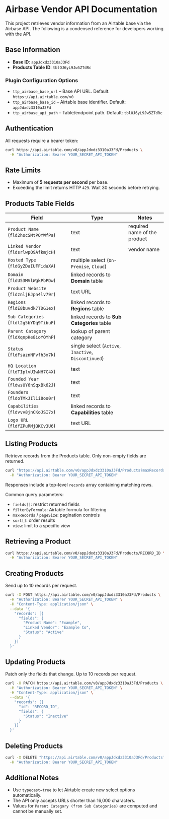 # Airbase Vendor API Documentation

This project retrieves vendor information from an Airtable base via the Airbase API.
The following is a condensed reference for developers working with the API.

## Base Information
- **Base ID**: `appJdxdz3310aJ3Fd`
- **Products Table ID**: `tblOJ6yL9Jw5ZTdRc`

### Plugin Configuration Options
- `ttp_airbase_base_url` – Base API URL. Default: `https://api.airtable.com/v0`
- `ttp_airbase_base_id` – Airtable base identifier. Default: `appJdxdz3310aJ3Fd`
- `ttp_airbase_api_path` – Table/endpoint path. Default: `tblOJ6yL9Jw5ZTdRc`

## Authentication
All requests require a bearer token:

```bash
curl https://api.airtable.com/v0/appJdxdz3310aJ3Fd/Products \
  -H "Authorization: Bearer YOUR_SECRET_API_TOKEN"
```

## Rate Limits
- Maximum of **5 requests per second** per base.
- Exceeding the limit returns HTTP `429`. Wait 30 seconds before retrying.

## Products Table Fields
| Field | Type | Notes |
|-------|------|-------|
| `Product Name` (`fld2hocSMtPQYWfPa`) | text | required name of the product |
| `Linked Vendor` (`fldsrlwpO9AfkmjcH`) | text | vendor name |
| `Hosted Type` (`fldGyZDaIUFFidaXA`) | multiple select (`On-Premise`, `Cloud`) |
| `Domain` (`fldU53MVlWgkPbPDw`) | linked records to **Domain** table |
| `Product Website` (`fldznljEJpn4lv79r`) | text URL |
| `Regions` (`fldE8buvdk7TDG1ex`) | linked records to **Regions** table |
| `Sub Categories` (`fldl2g5bYDq9TibuF`) | linked records to **Sub Categories** table |
| `Parent Category` (`fldXqnpKe8ioYOYhP`) | lookup of parent category |
| `Status` (`fldFsaznNFvfh3x7k`) | single select (`Active`, `Inactive`, `Discontinued`) |
| `HQ Location` (`fldTIplvUIwNH7C4X`) | text |
| `Founded Year` (`fldwsUY6nSqxBk62J`) | text |
| `Founders` (`fldoTMkJIl1i8oo0r`) | text |
| `Capabilities` (`fldvvv8jnCKoJSI7x`) | linked records to **Capabilities** table |
| `Logo URL` (`fldfZPuRMjQKCv3U6`) | text URL |

## Listing Products
Retrieve records from the Products table. Only non-empty fields are returned.

```bash
curl "https://api.airtable.com/v0/appJdxdz3310aJ3Fd/Products?maxRecords=3&view=Grid%20view" \
  -H "Authorization: Bearer YOUR_SECRET_API_TOKEN"
```

Responses include a top-level `records` array containing matching rows.

Common query parameters:
- `fields[]`: restrict returned fields
- `filterByFormula`: Airtable formula for filtering
- `maxRecords` / `pageSize`: pagination controls
- `sort[]`: order results
- `view`: limit to a specific view

## Retrieving a Product
```bash
curl https://api.airtable.com/v0/appJdxdz3310aJ3Fd/Products/RECORD_ID \
  -H "Authorization: Bearer YOUR_SECRET_API_TOKEN"
```

## Creating Products
Send up to 10 records per request.

```bash
curl -X POST https://api.airtable.com/v0/appJdxdz3310aJ3Fd/Products \
  -H "Authorization: Bearer YOUR_SECRET_API_TOKEN" \
  -H "Content-Type: application/json" \
  --data '{
    "records": [{
      "fields": {
        "Product Name": "Example",
        "Linked Vendor": "Example Co",
        "Status": "Active"
      }
    }]
  }'
```

## Updating Products
Patch only the fields that change. Up to 10 records per request.

```bash
curl -X PATCH https://api.airtable.com/v0/appJdxdz3310aJ3Fd/Products \
  -H "Authorization: Bearer YOUR_SECRET_API_TOKEN" \
  -H "Content-Type: application/json" \
  --data '{
    "records": [{
      "id": "RECORD_ID",
      "fields": {
        "Status": "Inactive"
      }
    }]
  }'
```

## Deleting Products
```bash
curl -X DELETE "https://api.airtable.com/v0/appJdxdz3310aJ3Fd/Products?records[]=RECORD_ID" \
  -H "Authorization: Bearer YOUR_SECRET_API_TOKEN"
```

## Additional Notes
- Use `typecast=true` to let Airtable create new select options automatically.
- The API only accepts URLs shorter than 16,000 characters.
- Values for `Parent Category (from Sub Categories)` are computed and cannot be manually set.

